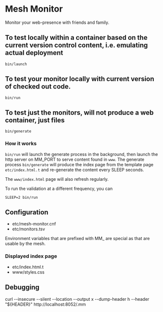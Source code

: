 # Mesh Monitor

Monitor your web-presence with friends and family.

## To test locally within a container based on the current version control content, i.e. emulating actual deployment
```
bin/launch
```

## To test your monitor locally with current version of checked out code.
```
bin/run
```

## To test just the monitors, will not produce a web container, just files
```
bin/generate
```

### How it works

`bin/run` will launch the generate process in the background, then launch the http server on  MM_PORT to serve content found in `www`.
The generate process `bin/generate` will produce the index page from the template page `etc/index.html.t`
and re-generate the content every SLEEP seconds.

The `www/index.html` page will also refresh regularly.

To run the validation at a different frequency, you can

```
SLEEP=2 bin/run
```


## Configuration

- etc/mesh-monitor.cnf
- etc/monitors.tsv

Environment variables that are prefixed with MM_ are special as that are usable by the mesh.

### Displayed index page
- etc/index.html.t
- www/styles.css


## Debugging

curl --insecure --silent --location --output x --dump-header h --header "${HEADER}" http://localhost:8052/.mm

